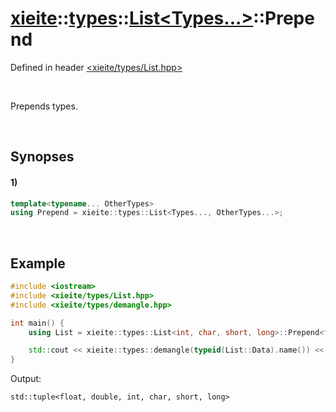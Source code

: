 # [xieite](../../../xieite.md)\:\:[types](../../../types.md)\:\:[List\<Types...\>](../../List.md)\:\:Prepend
Defined in header [<xieite/types/List.hpp>](../../../../include/xieite/types/List.hpp)

&nbsp;

Prepends types.

&nbsp;

## Synopses
#### 1)
```cpp
template<typename... OtherTypes>
using Prepend = xieite::types::List<Types..., OtherTypes...>;
```

&nbsp;

## Example
```cpp
#include <iostream>
#include <xieite/types/List.hpp>
#include <xieite/types/demangle.hpp>

int main() {
    using List = xieite::types::List<int, char, short, long>::Prepend<float, double>;

    std::cout << xieite::types::demangle(typeid(List::Data).name()) << '\n';
}
```
Output:
```
std::tuple<float, double, int, char, short, long>
```
